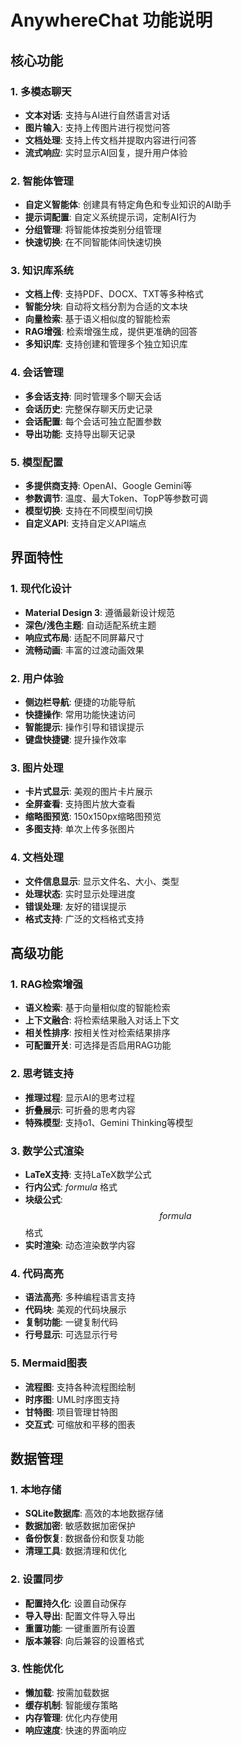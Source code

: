 # AnywhereChat 功能说明

## 核心功能

### 1. 多模态聊天
- **文本对话**: 支持与AI进行自然语言对话
- **图片输入**: 支持上传图片进行视觉问答
- **文档处理**: 支持上传文档并提取内容进行问答
- **流式响应**: 实时显示AI回复，提升用户体验

### 2. 智能体管理
- **自定义智能体**: 创建具有特定角色和专业知识的AI助手
- **提示词配置**: 自定义系统提示词，定制AI行为
- **分组管理**: 将智能体按类别分组管理
- **快速切换**: 在不同智能体间快速切换

### 3. 知识库系统
- **文档上传**: 支持PDF、DOCX、TXT等多种格式
- **智能分块**: 自动将文档分割为合适的文本块
- **向量检索**: 基于语义相似度的智能检索
- **RAG增强**: 检索增强生成，提供更准确的回答
- **多知识库**: 支持创建和管理多个独立知识库

### 4. 会话管理
- **多会话支持**: 同时管理多个聊天会话
- **会话历史**: 完整保存聊天历史记录
- **会话配置**: 每个会话可独立配置参数
- **导出功能**: 支持导出聊天记录

### 5. 模型配置
- **多提供商支持**: OpenAI、Google Gemini等
- **参数调节**: 温度、最大Token、TopP等参数可调
- **模型切换**: 支持在不同模型间切换
- **自定义API**: 支持自定义API端点

## 界面特性

### 1. 现代化设计
- **Material Design 3**: 遵循最新设计规范
- **深色/浅色主题**: 自动适配系统主题
- **响应式布局**: 适配不同屏幕尺寸
- **流畅动画**: 丰富的过渡动画效果

### 2. 用户体验
- **侧边栏导航**: 便捷的功能导航
- **快捷操作**: 常用功能快速访问
- **智能提示**: 操作引导和错误提示
- **键盘快捷键**: 提升操作效率

### 3. 图片处理
- **卡片式显示**: 美观的图片卡片展示
- **全屏查看**: 支持图片放大查看
- **缩略图预览**: 150x150px缩略图预览
- **多图支持**: 单次上传多张图片

### 4. 文档处理
- **文件信息显示**: 显示文件名、大小、类型
- **处理状态**: 实时显示处理进度
- **错误处理**: 友好的错误提示
- **格式支持**: 广泛的文档格式支持

## 高级功能

### 1. RAG检索增强
- **语义检索**: 基于向量相似度的智能检索
- **上下文融合**: 将检索结果融入对话上下文
- **相关性排序**: 按相关性对检索结果排序
- **可配置开关**: 可选择是否启用RAG功能

### 2. 思考链支持
- **推理过程**: 显示AI的思考过程
- **折叠展示**: 可折叠的思考内容
- **特殊模型**: 支持o1、Gemini Thinking等模型

### 3. 数学公式渲染
- **LaTeX支持**: 支持LaTeX数学公式
- **行内公式**: $formula$ 格式
- **块级公式**: $$formula$$ 格式
- **实时渲染**: 动态渲染数学内容

### 4. 代码高亮
- **语法高亮**: 多种编程语言支持
- **代码块**: 美观的代码块展示
- **复制功能**: 一键复制代码
- **行号显示**: 可选显示行号

### 5. Mermaid图表
- **流程图**: 支持各种流程图绘制
- **时序图**: UML时序图支持
- **甘特图**: 项目管理甘特图
- **交互式**: 可缩放和平移的图表

## 数据管理

### 1. 本地存储
- **SQLite数据库**: 高效的本地数据存储
- **数据加密**: 敏感数据加密保护
- **备份恢复**: 数据备份和恢复功能
- **清理工具**: 数据清理和优化

### 2. 设置同步
- **配置持久化**: 设置自动保存
- **导入导出**: 配置文件导入导出
- **重置功能**: 一键重置所有设置
- **版本兼容**: 向后兼容的设置格式

### 3. 性能优化
- **懒加载**: 按需加载数据
- **缓存机制**: 智能缓存策略
- **内存管理**: 优化内存使用
- **响应速度**: 快速的界面响应
